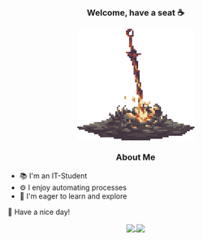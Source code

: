 <h3 align="center"> Welcome, have a seat ☕</h3>
<p align="center">
  <img align="center" src="https://github.com/L-Ferrer/L-Ferrer/blob/main/img/bonfire.gif">
</p>


<h3 align="center"> About Me </h3>

- 📚  I'm an IT-Student
- ⚙️  I enjoy automating processes
- 🔭  I'm eager to learn and explore

👋 Have a nice day!

<p align="center">
  <a href="https://github.com/anuraghazra/github-readme-stats">
    <img align="center" src="https://github-readme-stats.vercel.app/api?username=L-Ferrer&show_icons=true&theme=midnight-purple&border_radius=20" />
  </a>
  <a href="https://github.com/anuraghazra/convoychat">
    <img align="center" src="https://github-readme-stats.vercel.app/api/top-langs/?username=L-Ferrer&theme=midnight-purple&layout=compact&hide=HTML,CSS&border_radius=10" />
  </a>
</p>

<!--
**L-Ferrer/L-Ferrer** is a ✨ _special_ ✨ repository because its `README.md` (this file) appears on your GitHub profile.

Here are some ideas to get you started:

- 🔭 I’m currently working on ...
- 🌱 I’m currently learning ...
- 👯 I’m looking to collaborate on ...
- 🤔 I’m looking for help with ...
- 💬 Ask me about ...
- 📫 How to reach me: ...
- 😄 Pronouns: ...
- ⚡ Fun fact: ...
-->
